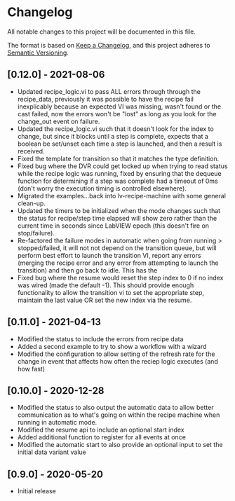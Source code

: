# Changelog

All notable changes to this project will be documented in this file.

The format is based on [Keep a Changelog](https://keepachangelog.com/en/1.0.0/),
and this project adheres to [Semantic Versioning](https://semver.org/spec/v2.0.0.html).

## [0.12.0] - 2021-08-06

- Updated recipe_logic.vi to pass ALL errors through through the recipe_data, previously it was possible to have the recipe fail inexplicably because an expected VI was missing, wasn't found or the cast failed, now the errors won't be "lost" as long as you look for the change_out event on failure.
- Updated the recipe_logic.vi such that it doesn't look for the index to change, but since it blocks until a step is complete, expects that a boolean be set/unset each time a step is launched, and then a result is received.
- Fixed the template for transition so that it matches the type definition.
- Fixed bug where the DVR could get locked up when trying to read status while the recipe logic was running, fixed by ensuring that the dequeue function for determining if a step was complete had a timeout of 0ms (don't worry the execution timing is controlled elsewhere).
- Migrated the examples...back into lv-recipe-machine with some general clean-up.
- Updated the timers to be initialized when the mode changes such that the status for recipe/step time elapsed will show zero rather than the current time in seconds since LabVIEW epoch (this doesn't fire on stop/failure).
- Re-factored the failure modes in automatic when going from running > stopped/failed, it will not not depend on the transition queue, but will perform best effort to launch the transition VI, report any errors (merging the recipe error and any error from attempting to launch the transition) and then go back to idle. This has the 
- Fixed bug where the resume would reset the step index to 0 if no index was wired (made the default -1). This should provide enough functionality to allow the transition vi to set the appropriate step, maintain the last value OR set the new index via the resume.

## [0.11.0] - 2021-04-13

- Modified the status to include the errors from recipe data
- Added a second example to try to show a workflow with a wizard
- Modified the configuration to allow setting of the refresh rate for the change in event that affects how often the reciep logic executes (and how fast)

## [0.10.0] - 2020-12-28

- Modified the status to also output the automatic data to allow better communication as to what's going on within the recipe machine when running in automatic mode.
- Modified the resume api to include an optional start index
- Added additional function to register for all events at once
- Modified the automatic start to also provide an optional input to set the initial data variant value

## [0.9.0] - 2020-05-20

- Initial release
